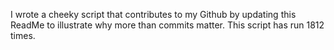 I wrote a cheeky script that contributes to my Github by updating this ReadMe to illustrate why more than commits matter. This script has run 1812 times.